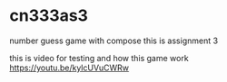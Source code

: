 # cn333as3
number guess game with compose
this is assignment 3

this is video for testing and how this game work
https://youtu.be/kylcUVuCWRw
